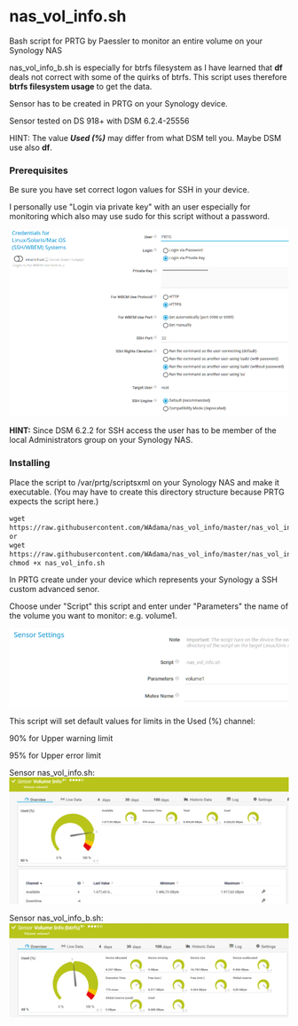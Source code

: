 # nas_vol_info.sh

Bash script for PRTG by Paessler to monitor an entire volume on your Synology NAS

nas_vol_info_b.sh is especially for btrfs filesystem as I have learned that **df** deals not correct with some of the quirks of btrfs. This script uses therefore **btrfs filesystem usage** to get the data.

Sensor has to be created in PRTG on your Synology device.

Sensor tested on DS 918+ with DSM 6.2.4-25556

HINT: The value ***Used (%)*** may differ from what DSM tell you. Maybe DSM use also **df**.

### Prerequisites

Be sure you have set correct logon values for SSH in your device.

I personally use "Login via private key" with an user especially for monitoring which also may use sudo for this script without a password.

![Screenshot1](./images/ssh_settings.png)

**HINT:** Since DSM 6.2.2 for SSH access the user has to be member of the local Administrators group on your Synology NAS.

### Installing

Place the script to /var/prtg/scriptsxml on your Synology NAS and make it executable. (You may have to create this directory structure because PRTG expects the script here.)

```
wget https://raw.githubusercontent.com/WAdama/nas_vol_info/master/nas_vol_info.sh
or
wget https://raw.githubusercontent.com/WAdama/nas_vol_info/master/nas_vol_info_b.sh
chmod +x nas_vol_info.sh
```

In PRTG create under your device which represents your Synology a SSH custom advanced senor.

Choose under "Script" this script and enter under "Parameters" the name of the volume you want to monitor: e.g. volume1.

![Screenshot1](./images/nas_vol_info.png)

This script will set default values for limits in the Used (%) channel:

90% for Upper warning limit

95% for Upper error limit

Sensor nas_vol_info.sh:
![Screenshot1](./images/nas_vol_info_sensor.png)

Sensor nas_vol_info_b.sh:
![Screenshot1](./images/nas_vol_info_b_sensor.png)


